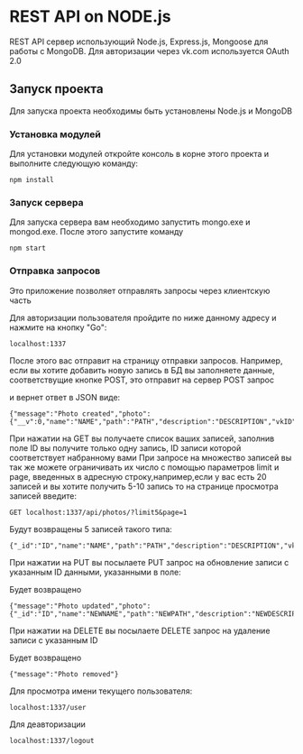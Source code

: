 # REST API on NODE.js

REST API сервер использующий Node.js, Express.js, Mongoose для работы с MongoDB.
Для авторизации через vk.com используется OAuth 2.0



## Запуск проекта

Для запуска проекта необходимы быть установлены Node.js и MongoDB

### Установка модулей

Для установки модулей откройте консоль в корне этого проекта и выполните следующую команду:
```
npm install
```



### Запуск сервера

Для запуска сервера вам необходимо запустить mongo.exe и mongod.exe.
После этого запустите команду
```
npm start
```

### Отправка запросов

Это приложение позволяет отправлять запросы через клиентскую часть

Для авторизации пользователя пройдите по ниже данному адресу и нажмите на кнопку "Go":
```
localhost:1337
```

После этого вас отправит на страницу отправки запросов.
Например, если вы хотите добавить новую запись в БД вы заполняете данные, cоответствущие кнопке POST, это отправит на сервер POST запрос
 
и вернет ответ в JSON виде:
```
{"message":"Photo created","photo":{"__v":0,"name":"NAME","path":"PATH","description":"DESCRIPTION","vkID":vkID,"_id":"RECORDID"}}
```
При нажатии на GET вы получаете список ваших записей, заполнив поле ID вы получите только одну запись, ID записи которой соответствует набранному вами
При запросе на множество записей вы так же можете ограничивать их число с помощью параметров limit и page, введенных в адресную строку,например,если у вас есть 20 записей и вы хотите получить 5-10 запись то на странице просмотра записей введите:
```
GET localhost:1337/api/photos/?limit5&page=1
```
Будут возвращены 5 записей такого типа:
```
{"_id":"ID","name":"NAME","path":"PATH","description":"DESCRIPTION","vkID":vkID,"__v":0
```
При нажатии на PUT вы посылаете PUT запрос на  обновление записи c указанным ID данными, указанными в поле:

Будет возвращено
```
{"message":"Photo updated","photo":{"_id":"ID","name":"NEWNAME","path":"NEWPATH","description":"NEWDESCRIPTION","vkID":vkID,"__v":0}}
```
При нажатии на DELETE вы посылаете DELETE запрос на удаление записи с указанным ID

Будет возвращено
```
{"message":"Photo removed"}
```
Для просмотра имени текущего пользователя:
```
localhost:1337/user
```
Для деавторизации
```
localhost:1337/logout
```


